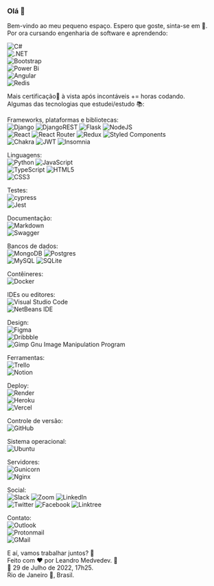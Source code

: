 ### Olá 👋

<!--
**LeandroMedvedev/LeandroMedvedev** is a ✨ _special_ ✨ repository because its `README.md` (this file) appears on your GitHub profile.

Here are some ideas to get you started:

- 🔭 I’m currently working on ...
- 🌱 I’m currently learning ...
- 👯 I’m looking to collaborate on ...
- 🤔 I’m looking for help with ...
- 💬 Ask me about ...
- 📫 How to reach me: ...
- 😄 Pronouns: ...
- ⚡ Fun fact: ...
-->

Bem-vindo ao meu pequeno espaço. Espero que goste, sinta-se em :house_with_garden:.    
Por ora cursando engenharia de software e aprendendo:  
  
![C#](https://img.shields.io/badge/C%23-239120?style=plastic&logo=c-sharp&logoColor=white)  
![.NET](https://img.shields.io/badge/.NET-5C2D91?style=plastic&logo=.net&logoColor=white)  
![Bootstrap](https://img.shields.io/badge/bootstrap-%238511FA.svg?style=plastic&logo=bootstrap&logoColor=white)  
![Power Bi](https://img.shields.io/badge/power_bi-F2C811?style=plastic&logo=powerbi&logoColor=black)  
![Angular](https://img.shields.io/badge/Angular-DD0031?style=plastic&logo=angular&logoColor=white)  
![Redis](https://img.shields.io/badge/Redis-D9281A?style=plastic&logo=redis&logoColor=white)  

Mais certificação📜 à vista após incontáveis += horas codando.  
Algumas das tecnologias que estudei/estudo :books::  

Frameworks, plataformas e bibliotecas:  
![Django](https://img.shields.io/badge/django-%23092E20.svg?style=plastic&logo=django&logoColor=white)  ![DjangoREST](https://img.shields.io/badge/DJANGO-REST-ff1709?style=plastic&logo=django&logoColor=white&color=ff1709&labelColor=gray)  ![Flask](https://img.shields.io/badge/flask-%23000.svg?style=plastic&logo=flask&logoColor=white)  ![NodeJS](https://img.shields.io/badge/node.js-6DA55F?style=plastic&logo=node.js&logoColor=white)  
![React](https://img.shields.io/badge/react-%2320232a.svg?style=plastic&logo=react&logoColor=%2361DAFB)  ![React Router](https://img.shields.io/badge/React_Router-CA4245?style=plastic&logo=react-router&logoColor=white)  ![Redux](https://img.shields.io/badge/redux-%23593d88.svg?style=plastic&logo=redux&logoColor=white)  ![Styled Components](https://img.shields.io/badge/styled--components-DB7093?style=plastic&logo=styled-components&logoColor=white)  
![Chakra](https://img.shields.io/badge/chakra-%234ED1C5.svg?style=plastic&logo=chakraui&logoColor=white)  ![JWT](https://img.shields.io/badge/JWT-black?style=plastic&logo=JSON%20web%20tokens)  ![Insomnia](https://img.shields.io/badge/Insomnia-black?style=plastic&logo=insomnia&logoColor=5849BE)  

Linguagens:  
![Python](https://img.shields.io/badge/python-3670A0?style=plastic&logo=python&logoColor=ffdd54)  ![JavaScript](https://img.shields.io/badge/javascript-%23323330.svg?style=plastic&logo=javascript&logoColor=%23F7DF1E)  
![TypeScript](https://img.shields.io/badge/typescript-%23007ACC.svg?style=plastic&logo=typescript&logoColor=white)  ![HTML5](https://img.shields.io/badge/html5-%23E34F26.svg?style=plastic&logo=html5&logoColor=white)  
![CSS3](https://img.shields.io/badge/css3-%231572B6.svg?style=plastic&logo=css3&logoColor=white)  

Testes:  
![cypress](https://img.shields.io/badge/-cypress-%23E5E5E5?style=plastic&logo=cypress&logoColor=058a5e)  
![Jest](https://img.shields.io/badge/-jest-%23C21325?style=plastic&logo=jest&logoColor=white)  

Documentação:  
![Markdown](https://img.shields.io/badge/markdown-%23000000.svg?style=plastic&logo=markdown&logoColor=white)   
![Swagger](https://img.shields.io/badge/-Swagger-%23Clojure?style=plastic&logo=swagger&logoColor=white)  

Bancos de dados:  
![MongoDB](https://img.shields.io/badge/MongoDB-%234ea94b.svg?style=plastic&logo=mongodb&logoColor=white)  ![Postgres](https://img.shields.io/badge/postgres-%23316192.svg?style=plastic&logo=postgresql&logoColor=white)  
![MySQL](https://img.shields.io/badge/mysql-%2300f.svg?style=plastic&logo=mysql&logoColor=white)  ![SQLite](https://img.shields.io/badge/sqlite-%2307405e.svg?style=plastic&logo=sqlite&logoColor=white)  

Contêineres:  
![Docker](https://img.shields.io/badge/docker-%230db7ed.svg?style=plastic&logo=docker&logoColor=white)  

IDEs ou editores:  
![Visual Studio Code](https://img.shields.io/badge/Visual%20Studio%20Code-0078d7.svg?style=plastic&logo=visual-studio-code&logoColor=white)  
![NetBeans IDE](https://img.shields.io/badge/NetBeansIDE-1B6AC6.svg?style=plastic&logo=apache-netbeans-ide&logoColor=white)

Design:  
![Figma](https://img.shields.io/badge/figma-%23F24E1E.svg?style=plastic&logo=figma&logoColor=white)  
![Dribbble](https://img.shields.io/badge/Dribbble-EA4C89?style=plastic&logo=dribbble&logoColor=white)  
![Gimp Gnu Image Manipulation Program](https://img.shields.io/badge/Gimp-657D8B?style=plastic&logo=gimp&logoColor=FFFFFF)  


Ferramentas:  
![Trello](https://img.shields.io/badge/Trello-%23026AA7.svg?style=plastic&logo=Trello&logoColor=white)  
![Notion](https://img.shields.io/badge/Notion-%23000000.svg?style=plastic&logo=notion&logoColor=white)  

Deploy:  
![Render](https://img.shields.io/badge/render-%23430098.svg?style=plastic&logo=render&logoColor=white)  
![Heroku](https://img.shields.io/badge/heroku-%23430098.svg?style=plastic&logo=heroku&logoColor=white)  
![Vercel](https://img.shields.io/badge/vercel-%23000000.svg?style=plastic&logo=vercel&logoColor=white)  

Controle de versão:  
![GitHub](https://img.shields.io/badge/github-%23121011.svg?style=plastic&logo=github&logoColor=white)  

Sistema operacional:  
![Ubuntu](https://img.shields.io/badge/Ubuntu-E95420?style=plastic&logo=ubuntu&logoColor=white)  

Servidores:  
![Gunicorn](https://img.shields.io/badge/gunicorn-%298729.svg?style=plastic&logo=gunicorn&logoColor=white)  
![Nginx](https://img.shields.io/badge/nginx-%23009639.svg?style=plastic&logo=nginx&logoColor=white)  

Social:  
![Slack](https://img.shields.io/badge/Slack-4A154B?style=plastic&logo=slack&logoColor=white)  ![Zoom](https://img.shields.io/badge/Zoom-2D8CFF?style=plastic&logo=zoom&logoColor=white)  ![LinkedIn](https://img.shields.io/badge/linkedin-%230077B5.svg?style=plastic&logo=linkedin&logoColor=white)  
![Twitter](https://img.shields.io/badge/Twitter-%231DA1F2.svg?style=plastic&logo=Twitter&logoColor=white)  ![Facebook](https://img.shields.io/badge/Facebook-%231877F2.svg?style=plastic&logo=Facebook&logoColor=white)  ![Linktree](https://img.shields.io/badge/linktree-1de9b6?style=plastic&logo=linktree&logoColor=white)  

Contato:  
![Outlook](https://img.shields.io/badge/Microsoft_Outlook-0078D4?style=plastic&logo=microsoft-outlook&logoColor=white)  
![Protonmail](https://img.shields.io/badge/ProtonMail-8B89CC?style=plastic&logo=protonmail&logoColor=white)  
![GMail](https://img.shields.io/badge/Gmail-D14836?style=plastic&logo=gmail&logoColor=white)    
 

E aí, vamos trabalhar juntos? :bow:  
Feito com :heart: por Leandro Medvedev. 🙋  
:calendar: 29 de Julho de 2022, 17h25.    
Rio de Janeiro :city_sunrise:, Brasil.  
